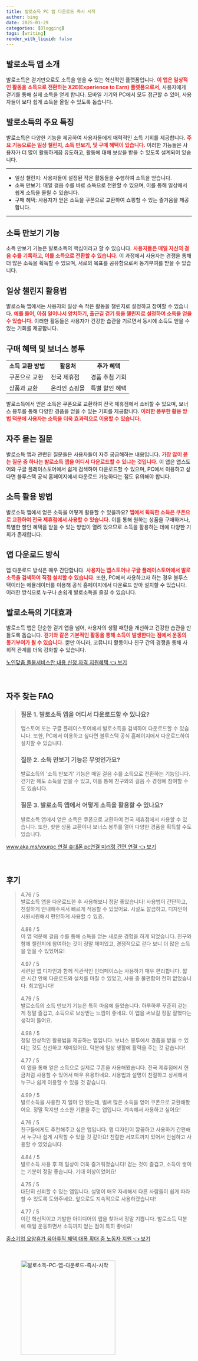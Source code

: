 ```yaml
---
title: 발로소득 PC 앱 다운로드 즉시 시작
author: bing
date: 2025-01-29
categories: [Blogging]
tags: [writing]
render_with_liquid: false
---
```



<h2 id='발로소득 소개'>발로소득 앱 소개</h2>

<p>발로소득은 걷기만으로도 소득을 얻을 수 있는 혁신적인 플랫폼입니다. <b><span style="color: #ee2323;">이 앱은 일상적인 활동을 소득으로 전환하는 X2E(Experience to Earn) 플랫폼으로서,<span></b> 사용자에게 걷기를 통해 실제 소득을 얻게 합니다. 모바일 기기와 PC에서 모두 접근할 수 있어, 사용자들이 보다 쉽게 소득을 올릴 수 있도록 돕습니다.</p>

<h2 id='발로소득의 주요 특징'>발로소득의 주요 특징</h2>

<p>발로소득은 다양한 기능을 제공하여 사용자들에게 매력적인 소득 기회를 제공합니다. <b><span style="color: #ee2323;">주요 기능으로는 일상 챌린지, 소득 만보기, 및 구매 혜택이 있습니다.</span></b> 이러한 기능들은 사용자가 더 많이 활동하게끔 유도하고, 활동에 대해 보상을 받을 수 있도록 설계되어 있습니다.</p>

<hr />

<ul>
    <li>일상 챌린지: 사용자들이 설정된 작은 활동들을 수행하여 소득을 얻습니다.</li>
    <li>소득 만보기: 매일 걸음 수를 바로 소득으로 전환할 수 있으며, 이를 통해 일상에서 쉽게 소득을 올릴 수 있습니다.</li>
    <li>구매 혜택: 사용자가 얻은 소득을 쿠폰으로 교환하여 쇼핑할 수 있는 즐거움을 제공합니다.</li>
</ul>

<hr />

<h2 id='소득 만보기 기능'>소득 만보기 기능</h2>

<p>소득 만보기 기능은 발로소득의 핵심이라고 할 수 있습니다. <b><span style="color: #ee2323;">사용자들은 매일 자신의 걸음 수를 기록하고, 이를 소득으로 전환할 수 있습니다.</span></b> 이 과정에서 사용자는 경쟁을 통해 더 많은 소득을 획득할 수 있으며, 서로의 목표를 공유함으로써 동기부여를 받을 수 있습니다.</p>

<h2 id='일상 챌린지 활용법'>일상 챌린지 활용법</h2>

<p>발로소득 앱에서는 사용자의 일상 속 작은 활동을 챌린지로 설정하고 참여할 수 있습니다. <b><span style="color: #ee2323;">예를 들어, 아침 일어나서 양치하기, 출근길 걷기 등을 챌린지로 설정하여 소득을 얻을 수 있습니다.</span></b> 이러한 활동들은 사용자가 건강한 습관을 기르면서 동시에 소득도 얻을 수 있는 기회를 제공합니다.</p>

<h2 id='구매 혜택 및 보너스 봉투'>구매 혜택 및 보너스 봉투</h2>

<table>
    <tr>
        <td style="text-align: center; height: 17px;"><b>소득 교환 방법</b></td>
        <td style="text-align: center; height: 17px;"><b>활용처</b></td>
        <td style="text-align: center; height: 17px;"><b>추가 혜택</b></td>
    </tr>
    <tr>
        <td>쿠폰으로 교환</td>
        <td>전국 제휴점</td>
        <td>경품 추첨 기회</td>
    </tr>
    <tr>
        <td>상품과 교환</td>
        <td>온라인 쇼핑몰</td>
        <td>특별 할인 혜택</td>
    </tr>
</table>

<p>발로소득에서 얻은 소득은 쿠폰으로 교환하여 전국 제휴점에서 소비할 수 있으며, 보너스 봉투를 통해 다양한 경품을 얻을 수 있는 기회를 제공합니다. <b><span style="color: #ee2323;">이러한 풍부한 활용 방법 덕분에 사용자는 소득을 더욱 효과적으로 이용할 수 있습니다.</span></b></p>

<h2 id='자주 묻는 질문'>자주 묻는 질문</h2>

<p>발로소득 앱과 관련된 질문들은 사용자들이 자주 궁금해하는 내용입니다. <b><span style="color: #ee2323;">가장 많이 묻는 질문 중 하나는 발로소득 앱을 어디서 다운로드할 수 있냐는 것입니다.</span></b> 이 앱은 앱스토어와 구글 플레이스토어에서 쉽게 검색하여 다운로드할 수 있으며, PC에서 이용하고 싶다면 블루스택 공식 홈페이지에서 다운로드 가능하다는 점도 유의해야 합니다.</p>

<h2 id='소득 활용 방법'>소득 활용 방법</h2>

<p>발로소득 앱에서 얻은 소득을 어떻게 활용할 수 있을까요? <b><span style="color: #ee2323;">앱에서 획득한 소득은 쿠폰으로 교환하여 전국 제휴점에서 사용할 수 있습니다.</span></b> 이를 통해 원하는 상품을 구매하거나, 특별한 할인 혜택을 받을 수 있는 방법이 열려 있으므로 소득을 활용하는 데에 다양한 기회가 존재합니다.</p>

<h2 id='앱 다운로드 방식'>앱 다운로드 방식</h2>

<p>앱 다운로드 방식은 매우 간단합니다. <b><span style="color: #ee2323;">사용자는 앱스토어나 구글 플레이스토어에서 발로소득을 검색하여 직접 설치할 수 있습니다.</span></b> 또한, PC에서 사용하고자 하는 경우 블루스택이라는 에뮬레이터를 이용해 공식 홈페이지에서 다운로드 받아 설치할 수 있습니다. 이러한 방식으로 누구나 손쉽게 발로소득을 즐길 수 있습니다.</p>

<h2 id='발로소득의 기대효과'>발로소득의 기대효과</h2>

<p>발로소득 앱은 단순한 걷기 앱을 넘어, 사용자의 생활 패턴을 개선하고 건강한 습관을 만들도록 돕습니다. <b><span style="color: #ee2323;">걷기와 같은 기본적인 활동을 통해 소득이 발생한다는 점에서 운동의 동기부여가 될 수 있습니다.</span></b> 뿐만 아니라, 코뮤니티 활동이나 친구 간의 경쟁을 통해 사회적 관계를 더욱 강화할 수 있습니다.</p>


<p><a class="click-button" title="노인맞춤 돌봄서비스란 내용 신청 자격 지원혜택" href="https://aptwhite.github.io/posts/%EB%85%B8%EC%9D%B8%EB%A7%9E%EC%B6%A4-%EB%8F%8C%EB%B4%84%EC%84%9C%EB%B9%84%EC%8A%A4%EB%9E%80-%EB%82%B4%EC%9A%A9-%EC%8B%A0%EC%B2%AD-%EC%9E%90%EA%B2%A9-%EC%A7%80%EC%9B%90%ED%98%9C%ED%83%9D/" rel="dofollow">노인맞춤 돌봄서비스란 내용 신청 자격 지원혜택 👈 보기</a></p><br>
<h2 id='자주_찾는_FAQ'>자주 찾는 FAQ</h2>
<div itemscope="" itemtype="https://schema.org/FAQPage"> 
<blockquote> 
<div itemscope="" itemprop="mainEntity" itemtype="https://schema.org/Question"> 
<h3 itemprop="name">질문 1. 발로소득 앱을 어디서 다운로드할 수 있나요?</h3> 
<div itemscope="" itemprop="acceptedAnswer" itemtype="https://schema.org/Answer"> 
<span itemprop="text"> 
<p>앱스토어 또는 구글 플레이스토어에서 발로소득을 검색하여 다운로드할 수 있습니다. 또한, PC에서 이용하고 싶다면 블루스택 공식 홈페이지에서 다운로드하여 설치할 수 있습니다.</p> 
</span> 
</div> 
</div> 
<div itemscope="" itemprop="mainEntity" itemtype="https://schema.org/Question"> 
<h3 itemprop="name">질문 2. 소득 만보기 기능은 무엇인가요?</h3> 
<div itemscope="" itemprop="acceptedAnswer" itemtype="https://schema.org/Answer"> 
<span itemprop="text"> 
<p>발로소득의 '소득 만보기' 기능은 매일 걸음 수를 소득으로 전환하는 기능입니다. 걷기만 해도 소득을 얻을 수 있고, 이를 통해 친구와의 걸음 수 경쟁에 참여할 수도 있습니다.</p> 
</span> 
</div> 
</div> 
<div itemscope="" itemprop="mainEntity" itemtype="https://schema.org/Question"> 
<h3 itemprop="name">질문 3. 발로소득 앱에서 어떻게 소득을 활용할 수 있나요?</h3> 
<div itemscope="" itemprop="acceptedAnswer" itemtype="https://schema.org/Answer"> 
<span itemprop="text"> 
<p>발로소득 앱에서 얻은 소득은 쿠폰으로 교환하여 전국 제휴점에서 사용할 수 있습니다. 또한, 핫한 상품 교환이나 보너스 봉투를 열어 다양한 경품을 획득할 수도 있습니다.</p> 
</span> 
</div> 
</div> 
</blockquote> 
</div>
<p><a class="click-button" title="www.aka.ms/yourpc 연결 휴대폰 pc연결 미러링 간편 연결" href="https://aptwhite.github.io/posts/www.aka.msyourpc-%EC%97%B0%EA%B2%B0-%ED%9C%B4%EB%8C%80%ED%8F%B0-pc%EC%97%B0%EA%B2%B0-%EB%AF%B8%EB%9F%AC%EB%A7%81-%EA%B0%84%ED%8E%B8-%EC%97%B0%EA%B2%B0/" rel="dofollow">www.aka.ms/yourpc 연결 휴대폰 pc연결 미러링 간편 연결 👈 보기</a></p><br>
<h2 id='후기'>후기</h2>
<div itemscope itemtype="https://schema.org/Product">
  <blockquote>
  <div itemprop="review" itemscope itemtype="https://schema.org/Review">
      <div itemprop="reviewRating" itemscope itemtype="https://schema.org/Rating"> <span itemprop="ratingValue">4.76</span> / <span itemprop="bestRating">5</span> </div>
      <span itemprop="reviewBody">발로소득 앱을 다운로드한 후 사용해보니 정말 좋았습니다! 사용법이 간단하고, 친절하게 안내해주셔서 빠르게 적응할 수 있었어요. 시설도 깔끔하고, 디자인이 시원시원해서 편안하게 사용할 수 있죠.</span>
  </div>
  <br>
  <div itemprop="review" itemscope itemtype="https://schema.org/Review">
      <div itemprop="reviewRating" itemscope itemtype="https://schema.org/Rating"> <span itemprop="ratingValue">4.88</span> / <span itemprop="bestRating">5</span> </div>
      <span itemprop="reviewBody">이 앱 덕분에 걸음 수를 통해 소득을 얻는 새로운 경험을 하게 되었습니다. 친구와 함께 챌린지에 참여하는 것이 정말 재미있고, 경쟁적으로 걷다 보니 더 많은 소득을 얻을 수 있었어요!</span>
  </div>
  <br>
  <div itemprop="review" itemscope itemtype="https://schema.org/Review">
      <div itemprop="reviewRating" itemscope itemtype="https://schema.org/Rating"> <span itemprop="ratingValue">4.97</span> / <span itemprop="bestRating">5</span> </div>
      <span itemprop="reviewBody">세련된 앱 디자인과 함께 직관적인 인터페이스는 사용하기 매우 편리합니다. 짧은 시간 안에 다운로드와 설치를 마칠 수 있었고, 사용 중 불편함이 전혀 없었습니다. 최고입니다!</span>
  </div>
  <br>
  <div itemprop="review" itemscope itemtype="https://schema.org/Review">
      <div itemprop="reviewRating" itemscope itemtype="https://schema.org/Rating"> <span itemprop="ratingValue">4.79</span> / <span itemprop="bestRating">5</span> </div>
      <span itemprop="reviewBody">발로소득의 소득 만보기 기능은 특히 마음에 들었습니다. 하루하루 꾸준히 걷는 게 정말 즐겁고, 소득으로 보상받는 느낌이 좋네요. 이 앱을 써보길 정말 잘했다는 생각이 들어요.</span>
  </div>
  <br>
  <div itemprop="review" itemscope itemtype="https://schema.org/Review">
      <div itemprop="reviewRating" itemscope itemtype="https://schema.org/Rating"> <span itemprop="ratingValue">4.98</span> / <span itemprop="bestRating">5</span> </div>
      <span itemprop="reviewBody">정말 인상적인 활용법을 제공하는 앱입니다. 보너스 봉투에서 경품을 받을 수 있다는 것도 신선하고 재미있어요. 덕분에 일상 생활에 활력을 주는 것 같습니다!</span>
  </div>
  <br>
  <div itemprop="review" itemscope itemtype="https://schema.org/Review">
      <div itemprop="reviewRating" itemscope itemtype="https://schema.org/Rating"> <span itemprop="ratingValue">4.77</span> / <span itemprop="bestRating">5</span> </div>
      <span itemprop="reviewBody">이 앱을 통해 얻은 소득으로 실제로 쿠폰을 사용해봤습니다. 전국 제휴점에서 현금처럼 사용할 수 있어서 매우 유용하네요. 사용법과 설명이 친절하고 상세해서 누구나 쉽게 이용할 수 있을 것 같습니다.</span>
  </div>
  <br>
  <div itemprop="review" itemscope itemtype="https://schema.org/Review">
      <div itemprop="reviewRating" itemscope itemtype="https://schema.org/Rating"> <span itemprop="ratingValue">4.99</span> / <span itemprop="bestRating">5</span> </div>
      <span itemprop="reviewBody">발로소득을 사용한 지 얼마 안 됐는데, 벌써 많은 소득을 얻어 쿠폰으로 교환해봤어요. 정말 작지만 소소한 기쁨을 주는 앱입니다. 계속해서 사용하고 싶어요!</span>
  </div>
  <br>
  <div itemprop="review" itemscope itemtype="https://schema.org/Review">
      <div itemprop="reviewRating" itemscope itemtype="https://schema.org/Rating"> <span itemprop="ratingValue">4.76</span> / <span itemprop="bestRating">5</span> </div>
      <span itemprop="reviewBody">친구들에게도 추천해주고 싶은 앱입니다. 앱 디자인이 깔끔하고 사용하기 간편해서 누구나 쉽게 시작할 수 있을 것 같아요! 친절한 서포트까지 있어서 안심하고 사용할 수 있었습니다.</span>
  </div>
  <br>
  <div itemprop="review" itemscope itemtype="https://schema.org/Review">
      <div itemprop="reviewRating" itemscope itemtype="https://schema.org/Rating"> <span itemprop="ratingValue">4.84</span> / <span itemprop="bestRating">5</span> </div>
      <span itemprop="reviewBody">발로소득 사용 후 제 일상이 더욱 즐거워졌습니다! 걷는 것이 즐겁고, 소득이 쌓이는 기분이 정말 좋습니다. 기대 이상이었어요!</span>
  </div>
  <br>
  <div itemprop="review" itemscope itemtype="https://schema.org/Review">
      <div itemprop="reviewRating" itemscope itemtype="https://schema.org/Rating"> <span itemprop="ratingValue">4.75</span> / <span itemprop="bestRating">5</span> </div>
      <span itemprop="reviewBody">대단히 신뢰할 수 있는 앱입니다. 설명이 매우 자세해서 다른 사람들이 쉽게 따라할 수 있도록 도와주네요. 앞으로도 지속적으로 사용하겠습니다!</span>
  </div>
  <br>
  <div itemprop="review" itemscope itemtype="https://schema.org/Review">
      <div itemprop="reviewRating" itemscope itemtype="https://schema.org/Rating"> <span itemprop="ratingValue">4.77</span> / <span itemprop="bestRating">5</span> </div>
      <span itemprop="reviewBody">이런 혁신적이고 기발한 아이디어의 앱을 찾아서 정말 기쁩니다. 발로소득 덕분에 매일 운동하면서 소득까지 얻는 점이 특히 좋네요!</span>
  </div>
  </blockquote>
</div>
<p><a class="click-button" title="중소기업 요양휴가 육아휴직 혜택 대폭 확대 중 노동자 지원" href="https://aptwhite.github.io/posts/%EC%A4%91%EC%86%8C%EA%B8%B0%EC%97%85-%EC%9A%94%EC%96%91%ED%9C%B4%EA%B0%80-%EC%9C%A1%EC%95%84%ED%9C%B4%EC%A7%81-%ED%98%9C%ED%83%9D-%EB%8C%80%ED%8F%AD-%ED%99%95%EB%8C%80-%EC%A4%91-%EB%85%B8%EB%8F%99%EC%9E%90-%EC%A7%80%EC%9B%90/" rel="dofollow">중소기업 요양휴가 육아휴직 혜택 대폭 확대 중 노동자 지원 👈 보기</a></p><br>
<figure class="image"><img src="https://aptwhite.github.io/assets/img/thumbnail/발로소득-PC-앱-다운로드-즉시-시작.webp" alt="발로소득-PC-앱-다운로드-즉시-시작" width="256" height="256"></figure>